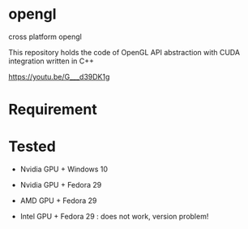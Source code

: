 # opengl

cross platform opengl

This repository holds the code of OpenGL API abstraction with CUDA integration written in C++

https://youtu.be/G___d39DK1g

# Requirement



# Tested

- Nvidia GPU + Windows 10

- Nvidia GPU + Fedora 29

- AMD GPU + Fedora 29

- Intel GPU + Fedora 29 : does not work, version problem!
